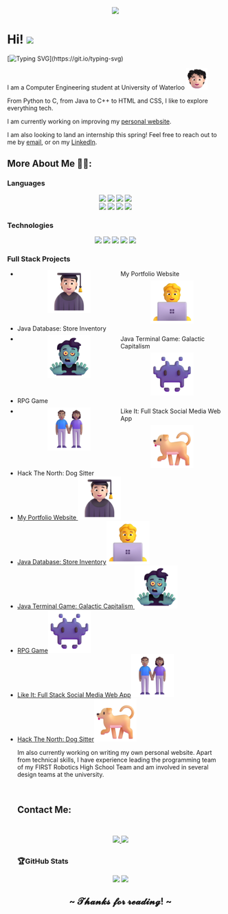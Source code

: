<div align="center">
<a href="https://alitaha.ca"> <img src="https://user-images.githubusercontent.com/103478551/210186056-1a80f910-309b-41a3-b1ad-8f9eb436fcb6.png"></a>
</div>

# Hi! <img src="https://media.giphy.com/media/hvRJCLFzcasrR4ia7z/giphy.gif" width="30px">

[![Typing SVG](https://readme-typing-svg.demolab.com/?lines=I'm+Ali+Taha;)](https://git.io/typing-svg)

I am a Computer Engineering student at University of Waterloo <img src="https://github.com/AliesTaha/Animated-Emojis/blob/master/Emojis/People%20with%20professions/Person%20Light%20Skin%20Tone,%20Curly%20Hair.png?raw=true" width=50px>
  
From Python to C, from Java to C++ to HTML and CSS, I like to explore everything tech.
  
I am currently working on improving my <a href="https://aliestaha.github.io/">personal website</a>.
  
I am also looking to land an internship this spring! Feel free to reach out to me by <a href="mailto:ali.taha@uwaterloo.ca">email</a>, or on my <a href="https://aliestasha.com">LinkedIn</a>. 
  
## More About Me 🧑‍🎓:
### Languages
<p align="center">
<img src="https://img.shields.io/badge/C-00599C?style=for-the-badge&logo=c&logoColor=white"/> 
<img src="https://img.shields.io/badge/C%2B%2B-00599C?style=for-the-badge&logo=c%2B%2B&logoColor=white"/>
<img src="https://img.shields.io/badge/html%20-%23E34F26.svg?&style=for-the-badge&logo=html5&logoColor=white"/> 
<img src="https://img.shields.io/badge/css3%20-%231572B6.svg?&style=for-the-badge&logo=css3&logoColor=white"/>
<br>
<img src="https://img.shields.io/badge/Java-ED8B00?style=for-the-badge&logo=java&logoColor=white"/> 
<img src="https://img.shields.io/badge/Python-3776AB?style=for-the-badge&logo=python&logoColor=white"/> 
<img src="https://img.shields.io/badge/JavaScript-323330?style=for-the-badge&logo=javascript&logoColor=F7DF1E"/>
<img src="https://img.shields.io/badge/git%20-%23F05033.svg?&style=for-the-badge&logo=git&logoColor=white"/> 
</div>

### Technologies
<p align="center">
<img src="https://img.shields.io/badge/React-20232A?style=for-the-badge&logo=react&logoColor=61DAFB"/> 
<img src="https://img.shields.io/badge/Redux-593D88?style=for-the-badge&logo=redux&logoColor=white"/>
<img src="https://img.shields.io/badge/MongoDB-4EA94B?style=for-the-badge&logo=mongodb&logoColor=white"/> 
<img src="https://img.shields.io/badge/Node.js-43853D?style=for-the-badge&logo=node.js&logoColor=white"/>
<img src="https://img.shields.io/badge/Express.js-404D59?style=for-the-badge"/>
</p>  
  
### Full Stack Projects

<style>
  .img-center {
    display: flex;
    align-items: center;
    justify-content: center;
    float: left;
    width: 50%;
  }

  .subtitle {
    margin-top: 0.5em;
  }
</style>

<ul>
  <li>
    <div class="img-center">
      <a href="https://github.com/aliestaha/aliestaha.github.io">
        <img src="https://github.com/AliesTaha/Animated-Emojis/blob/master/Emojis/People%20with%20professions/Student%20Light%20Skin%20Tone.png?raw=true" width='100px'>
      </a>
    </div>
    <div class="subtitle">My Portfolio Website</div>
  </li>
  <li>
    <div class="img-center">
      <a href="https://github.com/AliesTaha/ShoppingDatabase">
        <img src="https://github.com/AliesTaha/Animated-Emojis/blob/master/Emojis/People/Technologist.png?raw=true" width='100px'>
      </a>
    </div>
    <div class="subtitle">Java Database: Store Inventory</div>
  </li>
  <li>
    <div class="img-center">
      <a href="https://github.com/AliesTaha/Space-Invaders-Game">
        <img src="https://github.com/AliesTaha/Animated-Emojis/blob/master/Emojis/People/Zombie.png?raw=true" width='100px'>
      </a>
    </div>
    <div class="subtitle">Java Terminal Game: Galactic Capitalism</div>
  </li>
  <li>
    <div class="img-center">
      <a href="https://github.com/AliesTaha/RPG-Game">
        <img src="https://github.com/AliesTaha/Animated-Emojis/blob/master/Emojis/Smilies/Alien%20Monster.png?raw=true" width='100px'>
      </a>
    </div>
    <div class="subtitle">RPG Game</div>
  </li>
  <li>
    <div class="img-center">
      <a href="https://github.com/AliesTaha/likeit">
        <img src="https://github.com/AliesTaha/Animated-Emojis/blob/master/Emojis/People%20with%20activities/Woman%20and%20Man%20Holding%20Hands%20Medium%20Skin%20Tone.png?raw=true" width='100px'>
      </a>
    </div>
    <div class="subtitle">Like It: Full Stack Social Media Web App</div>
  </li>
  <li>
    <div class="img-center">
      <a href="https://github.com/AliesTaha/DogSitter">
        <img src="https://github.com/AliesTaha/Animated-Emojis/blob/master/Emojis/Animals/Dog.png?raw=true" width='100px'>
         </a>
    </div>
    <div class="subtitle">Hack The North: Dog Sitter</div>

<li> <a href="https://github.com/aliestaha/aliestaha.github.io"> My Portfolio Website <img src="https://github.com/AliesTaha/Animated-Emojis/blob/master/Emojis/People%20with%20professions/Student%20Light%20Skin%20Tone.png?raw=true" width='100px'></a>
<br>
<li>
   <a href="https://github.com/AliesTaha/ShoppingDatabase">Java Database: Store Inventory<img src="https://github.com/AliesTaha/Animated-Emojis/blob/master/Emojis/People/Technologist.png?raw=true" width='100px'></a>
<br>

<li>
   <a href="https://github.com/AliesTaha/Space-Invaders-Game">Java Terminal Game: Galactic Capitalism <img src="https://github.com/AliesTaha/Animated-Emojis/blob/master/Emojis/People/Zombie.png?raw=true" width='100px'></a>
  <br>

  <li>
     <a href="https://github.com/AliesTaha/RPG-Game">RPG Game<img src="https://github.com/AliesTaha/Animated-Emojis/blob/master/Emojis/Smilies/Alien%20Monster.png?raw=true" width='100px'></a>
    <br>

<li>
<a href="https://github.com/AliesTaha/likeit">Like It: Full Stack Social Media Web App<img src="https://github.com/AliesTaha/Animated-Emojis/blob/master/Emojis/People%20with%20activities/Woman%20and%20Man%20Holding%20Hands%20Medium%20Skin%20Tone.png?raw=true" width='100px'></a>
<br>

<li>
<a href="https://github.com/AliesTaha/DogSitter">Hack The North: Dog Sitter<img src="https://github.com/AliesTaha/Animated-Emojis/blob/master/Emojis/Animals/Dog.png?raw=true" width='100px'></a>

  
<p>
  <div align="center">
  </div>
</div>
<div>
Im also currently working on writing my own personal website. Apart from technical skills, I have experience leading the programming team of my FIRST Robotics High School Team and am involved in several design teams at the university.
</p>
<br>
<h2 align="">Contact Me: </h2>
  <div align="center">
  </div>
<br>
</p>
<p align="center"><a href="https://www.linkedin.com/in/aliestaha/" target="_blank"> <img src="https://img.shields.io/badge/AliTaha%20-%231DA1F2.svg?&style=for-the-badge&logo=LinkedIn&logoColor=white"/></a><a href="https://twitter.com/AliesTaha" target="_blank"> <img src="https://img.shields.io/badge/AliTaha%20-%231DA1F2.svg?&style=for-the-badge&logo=Twitter&logoColor=white"/></a></p>
</div>
    
## <h3 align="">🏆GitHub Stats</h3>

  <div align="center">
  <a href="https://www.alitaha.ca/"> <img height="137px" src="https://github-readme-stats.vercel.app/api/top-langs/?username=aliestaha&layout=compact&theme=dark" /></a>
  <a href="https://alitaha.ca"><img height="137px" src="https://github-readme-stats.vercel.app/api?username=aliestaha&show_icons=true&theme=radical"/></a>
  </div>
  
<h2 align="center"> ~ 𝓣𝓱𝓪𝓷𝓴𝓼 𝓯𝓸𝓻 𝓻𝓮𝓪𝓭𝓲𝓷𝓰! ~ </h2>

